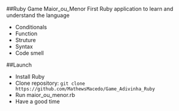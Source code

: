 ##Ruby Game Maior_ou_Menor
First Ruby application to learn and understand the language
* Conditionals
* Function
* Struture
* Syntax
* Code smell


##Launch
* Install Ruby
* Clone repository: ```git clone https://github.com/MathewsMacedo/Game_Adivinha_Ruby```
* Run maior_ou_menor.rb
* Have a good time
